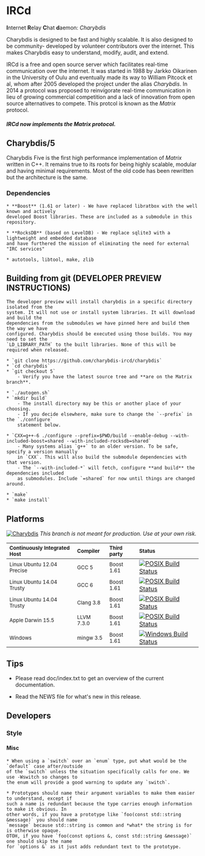 # IRCd

**I**nternet **R**elay **C**hat **d**aemon: *Charybdis*

Charybdis is designed to be fast and highly scalable. It is also designed to be community-
developed by volunteer contributors over the internet. This makes Charybdis easy to understand,
modify, audit, and extend.

IRCd is a free and open source server which facilitates real-time communication over the
internet. It was started in 1988 by Jarkko Oikarinen in the University of Oulu and eventually
made its way to William Pitcock et al, whom after 2005 developed the project under the alias
*Charybdis*. In 2014 a protocol was proposed to reinvigorate real-time communication in lieu
of growing commercial competition and a lack of innovation from open source alternatives to
compete. This protcol is known as the *Matrix* protocol.

##### IRCd now implements the Matrix protocol.


## Charybdis/5

Charybdis Five is the first high performance implementation of *Matrix* written in C++. It remains
true to its roots for being highly scalable, modular and having minimal requirements. Most of the
old code has been rewritten but the architecture is the same.


### Dependencies

	* **Boost** (1.61 or later) - We have replaced libratbox with the well known and actively
	developed Boost libraries. These are included as a submodule in this repository.

	* **RocksDB** (based on LevelDB) - We replace sqlite3 with a lightweight and embedded database
	and have furthered the mission of eliminating the need for external "IRC services"

	* autotools, libtool, make, zlib

## Building from git (DEVELOPER PREVIEW INSTRUCTIONS)

	The developer preview will install charybdis in a specific directory isolated from the
	system. It will not use or install system libraries. It will download and build the
	dependencies from the submodules we have pinned here and build them the way we have
	configured. Charybdis should be executed using those builds. You may need to set the
	`LD_LIBRARY_PATH` to the built libraries. None of this will be required when released.

	* `git clone https://github.com/charybdis-ircd/charybdis`
	* `cd charybdis`
	* `git checkout 5`
		- Verify you have the latest source tree and **are on the Matrix branch**.

	* `./autogen.sh`
	* `mkdir build`
		- The install directory may be this or another place of your choosing.
		- If you decide elsewhere, make sure to change the `--prefix` in the `./configure`
		statement below.

	* `CXX=g++-6 ./configure --prefix=$PWD/build --enable-debug --with-included-boost=shared --with-included-rocksdb=shared`
		- Many systems alias `g++` to an older version. To be safe, specify a version manually
		in `CXX`. This will also build the submodule dependencies with that version.
		- The `--with-included-*` will fetch, configure **and build** the dependencies included
		as submodules. Include `=shared` for now until things are changed around.

	* `make`
	* `make install`


## Platforms

[![Charybdis](http://img.shields.io/SemVer/v5.0.0-dev.png)](https://github.com/charybdis-ircd/charybdis/tree/master)
*This branch is not meant for production. Use at your own risk.*

| <sub> Continuously Integrated Host </sub>   | <sub> Compiler </sub>    | <sub> Third party </sub> | <sub> Status </sub> |
|:------------------------------------------- |:------------------------ |:------------------------ |:------------------- |
| <sub> Linux Ubuntu 12.04 Precise </sub>     | <sub> GCC 5       </sub> | <sub> Boost 1.61 </sub>  | [![POSIX Build Status](https://travis-ci.org/charybdis-ircd/charybdis.svg?branch=master)](https://travis-ci.org/charybdis-ircd/charybdis) |
| <sub> Linux Ubuntu 14.04 Trusty </sub>      | <sub> GCC 6       </sub> | <sub> Boost 1.61 </sub>  | [![POSIX Build Status](https://travis-ci.org/charybdis-ircd/charybdis.svg?branch=master)](https://travis-ci.org/charybdis-ircd/charybdis) |
| <sub> Linux Ubuntu 14.04 Trusty </sub>      | <sub> Clang 3.8   </sub> | <sub> Boost 1.61 </sub>  | [![POSIX Build Status](https://travis-ci.org/charybdis-ircd/charybdis.svg?branch=master)](https://travis-ci.org/charybdis-ircd/charybdis) |
| <sub> Apple Darwin 15.5 </sub>              | <sub> LLVM 7.3.0  </sub> | <sub> Boost 1.61 </sub>  | [![POSIX Build Status](https://travis-ci.org/charybdis-ircd/charybdis.svg?branch=master)](https://travis-ci.org/charybdis-ircd/charybdis) |
| <sub> Windows </sub>                        | <sub> mingw 3.5   </sub> | <sub> Boost 1.61 </sub>  | [![Windows Build Status](https://ci.appveyor.com/api/projects/status/is0obsml8xyq2qk7/branch/master?svg=true)](https://ci.appveyor.com/project/kaniini/charybdis/branch/master) |

## Tips

 * Please read doc/index.txt to get an overview of the current documentation.

 * Read the NEWS file for what's new in this release.

## Developers

### Style

#### Misc

	* When using a `switch` over an `enum` type, put what would be the `default` case after/outside
	of the `switch` unless the situation specifically calls for one. We use -Wswitch so changes to
	the enum will provide a good warning to update any `switch`.

	* Prototypes should name their argument variables to make them easier to understand, except if
	such a name is redundant because the type carries enough information to make it obvious. In
	other words, if you have a prototype like `foo(const std::string &message)` you should name
	`message` because std::string is common and *what* the string is for is otherwise opaque.
	OTOH, if you have `foo(const options &, const std::string &message)` one should skip the name
	for `options &` as it just adds redundant text to the prototype.
